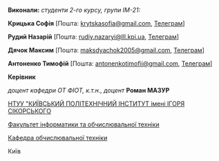 **Виконали:**
*студенти 2-го курсу, групи ІМ-21:*

<span padding-right:5em></span> **Крицька Софія** [Пошта: krytskasofia@gmail.com, [Телеграм](https://t.me/sonakrrr)]

<span padding-right:5em></span> **Рудий Назарій** [Пошта: rudiy.nazaryi@lll.kpi.ua,  [Телеграм](https://t.me/iNazqq)]

<span padding-right:5em></span> **Дячок Максим** [Пошта: maksdyachok2005@gmail.com, [Телеграм](https://t.me/mikroz)]

<span padding-right:5em></span> **Антоненко Тимофій** [Пошта: antonenkotimofii@gmail.com, [Телеграм](https://t.me/limon_chick7327)]

**Керівник**


*доцент кафедри ОТ ФІОТ, к.т.н., доцент*<span padding-right:5em></span> **Роман МАЗУР**


[НТУУ "КИЇВСЬКИЙ ПОЛІТЕХНІЧНИЙ ІНСТИТУТ імені ІГОРЯ СІКОРСЬКОГО](https://kpi.ua/)

[Факультет інформатики та обчислювальної техніки](https://fiot.kpi.ua/)

[Кафедра обчислювальної техніки](https://comsys.kpi.ua/)

Київ
